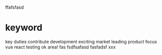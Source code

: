 ffafsfasd

# keyword

key
duties
contribute
development
exciting
market
leading
product
focus
vue
react
testing ok area!
fas fsdfsafasd fasfadsf
xxx
